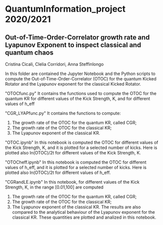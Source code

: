 # QuantumInformation_project 2020/2021
## Out-of-Time-Order-Correlator growth rate and Lyapunov Exponent to inspect classical and quantum chaos
Cristina Cicali, Clelia Corridori, Anna Steffinlongo

In this folder are contained the Jupyter Notebook and the Python scripts to compute the Out-of-Time-Order-Correlator (OTOC)
for the quantum Kicked Rotator and the Lyapunov exponent for the classical Kicked Rotator.

"OTOCfunc.py" 
It contains the functions used to compute the OTOC for the quantum KR for different values of the Kick Strength, K, 
and for different values of h_eff

"CGR_LYAPfunc.py"
It contains the functions to compute:
1. The growth rate of the OTOC for the quantum KR, called CGR;
2. The growth rate of the OTOC for the classical KR;
3. The Lyapunov exponent of the classical KR.

"OTOC.ipynb"
In this notebook is computed the OTOC for different values of the Kick Strength, K, and it is plotted for a selected number of kicks.
Here is plotted also ln(OTOC)/2t for different values of the Kick Strength, K.

"OTOCheff.ipynb"
In this notebook is computed the OTOC for different values of h_eff, and it is plotted for a selected number of kicks.
Here is plotted also ln(OTOC)/2t for different values of h_eff.

"CGRandLE.ipynb"
In this notebook, for different values of the Kick Strength, K, in the range [0.01,100] are computed
1. The growth rate of the OTOC for the quantum KR, called CGR;
2. The growth rate of the OTOC for the classical KR;
3. The Lyapunov exponent of the classical KR.
The results are also compared to the analytical behaviour of the Lyapunov exponent for the classical KR.
These quantities are plotted and analized in this notebook.
